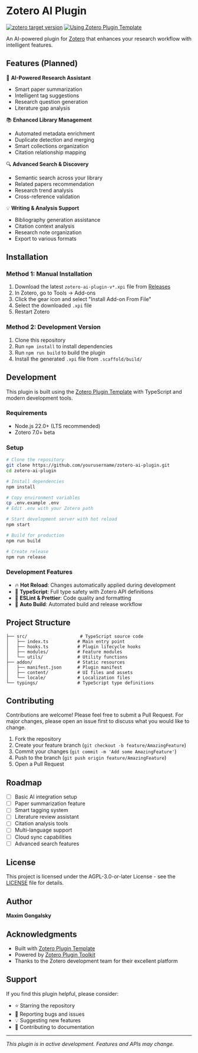 # Zotero AI Plugin

[![zotero target version](https://img.shields.io/badge/Zotero-7-green?style=flat-square&logo=zotero&logoColor=CC2936)](https://www.zotero.org)
[![Using Zotero Plugin Template](https://img.shields.io/badge/Using-Zotero%20Plugin%20Template-blue?style=flat-square&logo=github)](https://github.com/windingwind/zotero-plugin-template)

An AI-powered plugin for [Zotero](https://www.zotero.org/) that enhances your research workflow with intelligent features.

## Features (Planned)

🤖 **AI-Powered Research Assistant**
- Smart paper summarization
- Intelligent tag suggestions
- Research question generation
- Literature gap analysis

📚 **Enhanced Library Management**
- Automated metadata enrichment
- Duplicate detection and merging
- Smart collections organization
- Citation relationship mapping

🔍 **Advanced Search & Discovery**
- Semantic search across your library
- Related papers recommendation
- Research trend analysis
- Cross-reference validation

💡 **Writing & Analysis Support**
- Bibliography generation assistance
- Citation context analysis
- Research note organization
- Export to various formats

## Installation

### Method 1: Manual Installation
1. Download the latest `zotero-ai-plugin-v*.xpi` file from [Releases](https://github.com/yourusername/zotero-ai-plugin/releases)
2. In Zotero, go to Tools → Add-ons
3. Click the gear icon and select "Install Add-on From File"
4. Select the downloaded `.xpi` file
5. Restart Zotero

### Method 2: Development Version
1. Clone this repository
2. Run `npm install` to install dependencies
3. Run `npm run build` to build the plugin
4. Install the generated `.xpi` file from `.scaffold/build/`

## Development

This plugin is built using the [Zotero Plugin Template](https://github.com/windingwind/zotero-plugin-template) with TypeScript and modern development tools.

### Requirements
- Node.js 22.0+ (LTS recommended)
- Zotero 7.0+ beta

### Setup
```bash
# Clone the repository
git clone https://github.com/yourusername/zotero-ai-plugin.git
cd zotero-ai-plugin

# Install dependencies
npm install

# Copy environment variables
cp .env.example .env
# Edit .env with your Zotero path

# Start development server with hot reload
npm start

# Build for production
npm run build

# Create release
npm run release
```

### Development Features
- 🔥 **Hot Reload**: Changes automatically applied during development
- 📝 **TypeScript**: Full type safety with Zotero API definitions
- 🎯 **ESLint & Prettier**: Code quality and formatting
- 🔧 **Auto Build**: Automated build and release workflow

## Project Structure

```
├── src/                    # TypeScript source code
│   ├── index.ts           # Main entry point
│   ├── hooks.ts           # Plugin lifecycle hooks
│   ├── modules/           # Feature modules
│   └── utils/             # Utility functions
├── addon/                 # Static resources
│   ├── manifest.json      # Plugin manifest
│   ├── content/           # UI files and assets
│   └── locale/            # Localization files
└── typings/               # TypeScript type definitions
```

## Contributing

Contributions are welcome! Please feel free to submit a Pull Request. For major changes, please open an issue first to discuss what you would like to change.

1. Fork the repository
2. Create your feature branch (`git checkout -b feature/AmazingFeature`)
3. Commit your changes (`git commit -m 'Add some AmazingFeature'`)
4. Push to the branch (`git push origin feature/AmazingFeature`)
5. Open a Pull Request

## Roadmap

- [ ] Basic AI integration setup
- [ ] Paper summarization feature
- [ ] Smart tagging system
- [ ] Literature review assistant
- [ ] Citation analysis tools
- [ ] Multi-language support
- [ ] Cloud sync capabilities
- [ ] Advanced search features

## License

This project is licensed under the AGPL-3.0-or-later License - see the [LICENSE](LICENSE) file for details.

## Author

**Maxim Gongalsky**

## Acknowledgments

- Built with [Zotero Plugin Template](https://github.com/windingwind/zotero-plugin-template)
- Powered by [Zotero Plugin Toolkit](https://github.com/windingwind/zotero-plugin-toolkit)
- Thanks to the Zotero development team for their excellent platform

## Support

If you find this plugin helpful, please consider:
- ⭐ Starring the repository
- 🐛 Reporting bugs and issues
- 💡 Suggesting new features
- 📖 Contributing to documentation

---

*This plugin is in active development. Features and APIs may change.*